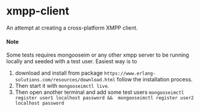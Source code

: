 # xmpp-client
An attempt at creating a cross-platform XMPP client.

#### Note
Some tests requires mongooseim or any other xmpp server to be running locally and seeded with a test user. 
Easiest way is to 
1. download and install from package ```https://www.erlang-solutions.com/resources/download.html``` follow the installation process.
2. Then start it with ``` mongooseimctl live ```. 
3. Then open another terminal and add some test users
 ```mongooseimctl register user1 localhost password &&  mongooseimctl register user2 localhost password ```